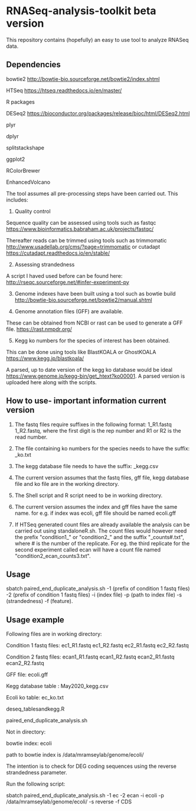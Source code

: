 # RNASeq-analysis-toolkit beta version
This repository contains (hopefully) an easy to use tool to analyze RNASeq data. 

## Dependencies
bowtie2 http://bowtie-bio.sourceforge.net/bowtie2/index.shtml

HTSeq https://htseq.readthedocs.io/en/master/


R packages

DESeq2 https://bioconductor.org/packages/release/bioc/html/DESeq2.html

plyr

dplyr

splitstackshape

ggplot2

RColorBrewer

EnhancedVolcano


The tool assumes all pre-processing steps have been carried out. This includes:

1) Quality control

Sequence quality can be assessed using tools such as fastqc https://www.bioinformatics.babraham.ac.uk/projects/fastqc/

Thereafter reads can be trimmed using tools such as trimmomatic http://www.usadellab.org/cms/?page=trimmomatic or cutadapt https://cutadapt.readthedocs.io/en/stable/

2) Assessing strandedness 

A script I haved used before can be found here: http://rseqc.sourceforge.net/#infer-experiment-py

3) Genome indexes have been built using a tool such as bowtie build http://bowtie-bio.sourceforge.net/bowtie2/manual.shtml

4) Genome annotation files (GFF) are available. 

These can be obtained from NCBI or rast can be used to generate a GFF file. https://rast.nmpdr.org/ 

5) Kegg ko numbers for the species of interest has been obtained.

This can be done using tools like BlastKOALA or GhostKOALA https://www.kegg.jp/blastkoala/

A parsed, up to date version of the kegg ko database would be ideal https://www.genome.jp/kegg-bin/get_htext?ko00001. A parsed version is uploaded here along with the scripts. 




## How to use- important information current version

1) The fastq files require suffixes in the following format:  1_R1.fastq 1_R2.fastq, where the first digit is the rep number and R1 or R2 is the read number. 

2) The file containing ko numbers for the species needs to have the suffix:  _ko.txt

3) The kegg database file needs to have the suffix: _kegg.csv

4) The current version assumes that the fastq files, gff file, kegg database file and ko file are in the working directory.

5) The Shell script and R script need to be in working directory.

6) The current version assumes the index and gff files have the same name. for e.g. if index was ecoli, gff file should be named ecoli.gff 

7) If HTSeq generated count files are already available the analysis can be carried out using standaloneR.sh. The count files would however need the prefix "condition1_" or "condition2_" and the suffix "_counts#.txt", where # is the number of the replicate. For eg. the third replicate for the second experiment called ecan will have a count file named "condition2_ecan_counts3.txt".       


## Usage
 
sbatch paired_end_duplicate_analysis.sh -1 (prefix of condition 1 fastq files) -2 (prefix of condition 1 fastq files) -i (index file) -p (path to index file) -s (strandedness) -f (feature). 


## Usage example

Following files are in working directory:

Condition 1 fastq files: ec1_R1.fastq ec1_R2.fastq ec2_R1.fastq ec2_R2.fastq

Condition 2 fastq files: ecan1_R1.fastq ecan1_R2.fastq ecan2_R1.fastq ecan2_R2.fastq

GFF file: ecoli.gff

Kegg database table : May2020_kegg.csv

Ecoli ko table: ec_ko.txt

deseq_tablesandkegg.R

paired_end_duplicate_analysis.sh


Not in directory:

bowtie index: ecoli

path to bowtie index is /data/mramseylab/genome/ecoli/

The intention is to check for DEG coding sequences using the reverse strandedness parameter.

Run the following script:

sbatch paired_end_duplicate_analysis.sh -1 ec -2 ecan -i ecoli -p /data/mramseylab/genome/ecoli/ -s reverse -f CDS
